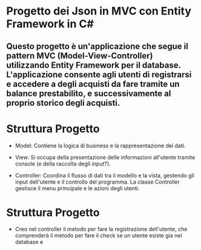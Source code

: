 # Progetto dei Json in MVC con Entity Framework in C# 

## Questo progetto è un'applicazione che segue il pattern MVC (Model-View-Controller) utilizzando Entity Framework per il database. L'applicazione consente agli utenti di registrarsi e accedere a degli acquisti da fare tramite un balance prestabilito, e successivamente al proprio storico degli acquisti.

# Struttura Progetto

- Model: Contiene la logica di business e la rappresentazione dei dati.

- View: Si occupa della presentazione delle informazioni all'utente tramite console (e della raccolta degli input?).

- Controller: Coordina il flusso di dati tra il modello e la vista, gestendo gli input dell'utente e il controllo del programma. La classe Controller gestisce il menu principale e le azioni degli utenti.


# Struttura Progetto

- Creo nel controller il metodo per fare la registrazione dell'utente, che comprenderà il metodo per fare il check se un utente esiste gia nel database e 


```c#
